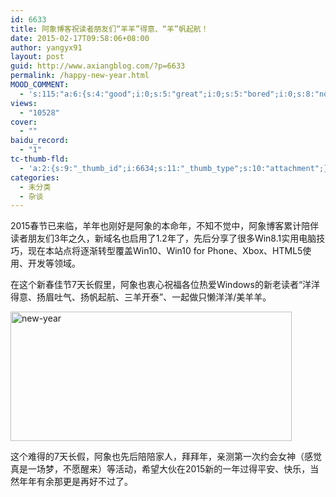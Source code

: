 ```yaml
---
id: 6633
title: 阿象博客祝读者朋友们“羊羊”得意、“羊”帆起航！
date: 2015-02-17T09:58:06+08:00
author: yangyx91
layout: post
guid: http://www.axiangblog.com/?p=6633
permalink: /happy-new-year.html
MOOD_COMMENT:
  - 's:115:"a:6:{s:4:"good";i:0;s:5:"great";i:0;s:5:"bored";i:0;s:8:"nonsense";i:0;s:13:"notunderstand";i:0;s:7:"passing";i:0;}";'
views:
  - "10528"
cover:
  - ""
baidu_record:
  - "1"
tc-thumb-fld:
  - 'a:2:{s:9:"_thumb_id";i:6634;s:11:"_thumb_type";s:10:"attachment";}'
categories:
  - 未分类
  - 杂谈
---
```

2015春节已来临，羊年也刚好是阿象的本命年，不知不觉中，阿象博客累计陪伴读者朋友们3年之久，新域名也启用了1.2年了，先后分享了很多Win8.1实用电脑技巧，现在本站点将逐渐转型覆盖Win10、Win10 for Phone、Xbox、HTML5使用、开发等领域。

在这个新春佳节7天长假里，阿象也衷心祝福各位热爱Windows的新老读者“洋洋得意、扬眉吐气、扬帆起航、三羊开泰”、一起做只懒洋洋/美羊羊。

<a href="http://www.axiangblog.com/wp-content/uploads/2015/02/new-year.jpg" target="_blank"  rel="nofollow" ><img loading="lazy" class="aligncenter size-full wp-image-6634" src="http://www.axiangblog.com/wp-content/uploads/2015/02/new-year.jpg" alt="new-year" width="450" height="207" /></a>

这个难得的7天长假，阿象也先后陪陪家人，拜拜年，亲测第一次约会女神（感觉真是一场梦，不愿醒来）等活动，希望大伙在2015新的一年过得平安、快乐，当然年年有余那更是再好不过了。